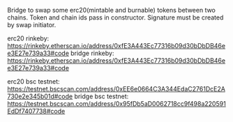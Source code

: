 Bridge to swap some erc20(mintable and burnable) tokens between two chains.
Token and chain ids pass in constructor.
Signature must be created by swap initiator.

erc20 rinkeby: https://rinkeby.etherscan.io/address/0xfE3A443Ec77316b09d30bDbDB46ee3E27e739a33#code
bridge rinkeby: https://rinkeby.etherscan.io/address/0xfE3A443Ec77316b09d30bDbDB46ee3E27e739a33#code

erc20 bsc testnet: https://testnet.bscscan.com/address/0xEE6e0664C3A344EdaC2761DcE2A730e2e345b01d#code
bridge bsc testnet: https://testnet.bscscan.com/address/0x95fDb5aD0062718cc9f498a220591EdDf7407738#code